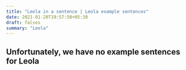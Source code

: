 ```yaml
---
title: "Leola in a sentence | Leola example sentences"
date: 2021-01-20T19:57:50+05:30
draft: falses
summary: "Leola"
---
```

## Unfortunately, we have no example sentences for Leola                 
